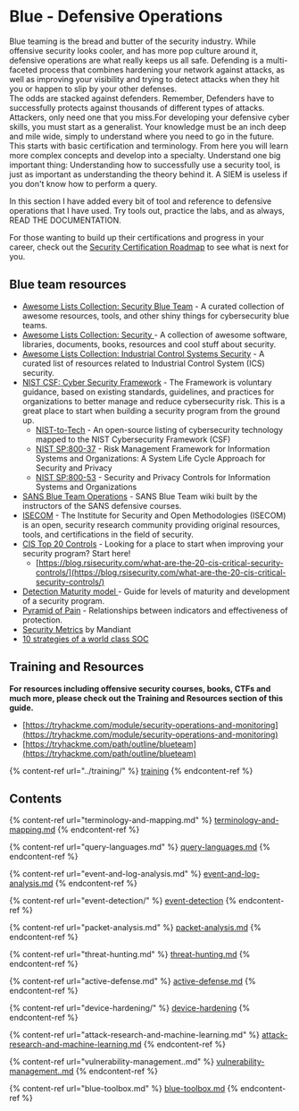 # Blue - Defensive Operations

Blue teaming is the bread and butter of the security industry. While offensive security looks cooler, and has more pop culture around it, defensive operations are what really keeps us all safe. Defending is a multi-faceted process that combines hardening your network against attacks, as well as improving your visibility and trying to detect attacks when they hit you or happen to slip by your other defenses. \
The odds are stacked against defenders. Remember, Defenders have to successfully protects against thousands of different types of attacks. Attackers, only need one that you miss.For developing your defensive cyber skills, you must start as a generalist. Your knowledge must be an inch deep and mile wide, simply to understand where you need to go in the future. This starts with basic certification and terminology. From here you will learn more complex concepts and develop into a specialty. Understand one big important thing: Understanding how to successfully use a security tool, is just as important as understanding the theory behind it. A SIEM is useless if you don't know how to perform a query.

In this section I have added every bit of tool and reference to defensive operations that I have used. Try tools out, practice the labs, and as always, READ THE DOCUMENTATION.

For those wanting to build up their certifications and progress in your career, check out the [Security Certification Roadmap](https://pauljerimy.com/security-certification-roadmap/) to see what is next for you.

## **Blue team resources**&#x20;

* [Awesome Lists Collection: Security Blue Team](https://github.com/fabacab/awesome-cybersecurity-blueteam) - A curated collection of awesome resources, tools, and other shiny things for cybersecurity blue teams.&#x20;
* [Awesome Lists Collection: Security ](https://github.com/sbilly/awesome-security)- A collection of awesome software, libraries, documents, books, resources and cool stuff about security.
* [Awesome Lists Collection: Industrial Control Systems Security](https://github.com/hslatman/awesome-industrial-control-system-security) - A curated list of resources related to Industrial Control System (ICS) security.
* [NIST CSF: Cyber Security Framework](https://www.nist.gov/cyberframework) - The Framework is voluntary guidance, based on existing standards, guidelines, and practices for organizations to better manage and reduce cybersecurity risk. This is a great place to start when building a security program from the ground up.
  * [NIST-to-Tech](https://github.com/mikeprivette/NIST-to-Tech) - An open-source listing of cybersecurity technology mapped to the NIST Cybersecurity Framework (CSF)&#x20;
  * [NIST SP:800-37](https://csrc.nist.gov/publications/detail/sp/800-37/rev-2/final) - Risk Management Framework for Information Systems and Organizations: A System Life Cycle Approach for Security and Privacy
  * [NIST SP:800-53](https://csrc.nist.gov/publications/detail/sp/800-53/rev-5/final) - Security and Privacy Controls for Information Systems and Organizations
* [SANS Blue Team Operations](https://wiki.sans.blue/#!index.md) - SANS Blue Team wiki built by the instructors of the SANS defensive courses.
* [ISECOM](https://www.isecom.org) - The Institute for Security and Open Methodologies (ISECOM) is an open, security research community providing original resources, tools, and certifications in the field of security.
* [CIS Top 20 Controls](https://www.cisecurity.org/controls/cis-controls-list/) - Looking for a place to start when improving your security program? Start here!
  * [https://blog.rsisecurity.com/what-are-the-20-cis-critical-security-controls/](https://blog.rsisecurity.com/what-are-the-20-cis-critical-security-controls/)
* [Detection Maturity model ](https://ryanstillions.blogspot.com/2014/04/the-dml-model\_21.html)- Guide for levels of maturity and development of a security program.
* [Pyramid of Pain](https://detect-respond.blogspot.com/2013/03/the-pyramid-of-pain.html) - Relationships between indicators and effectiveness of protection.
* [Security Metrics](https://www.nist.gov/system/files/documents/2016/09/16/mandiant\_rfi\_response.pdf) by Mandiant
* [10 strategies of a world class SOC](https://www.mitre.org/sites/default/files/publications/pr-13-1028-mitre-10-strategies-cyber-ops-center.pdf)

## **Training and Resources**

**For resources including offensive security courses, books, CTFs and much more, please check out the Training and Resources section of this guide.**

* [https://tryhackme.com/module/security-operations-and-monitoring](https://tryhackme.com/module/security-operations-and-monitoring)
* [https://tryhackme.com/path/outline/blueteam](https://tryhackme.com/path/outline/blueteam)

{% content-ref url="../training/" %}
[training](../training/)
{% endcontent-ref %}

## Contents

{% content-ref url="terminology-and-mapping.md" %}
[terminology-and-mapping.md](terminology-and-mapping.md)
{% endcontent-ref %}

{% content-ref url="query-languages.md" %}
[query-languages.md](query-languages.md)
{% endcontent-ref %}

{% content-ref url="event-and-log-analysis.md" %}
[event-and-log-analysis.md](event-and-log-analysis.md)
{% endcontent-ref %}

{% content-ref url="event-detection/" %}
[event-detection](event-detection/)
{% endcontent-ref %}

{% content-ref url="packet-analysis.md" %}
[packet-analysis.md](packet-analysis.md)
{% endcontent-ref %}

{% content-ref url="threat-hunting.md" %}
[threat-hunting.md](threat-hunting.md)
{% endcontent-ref %}

{% content-ref url="active-defense.md" %}
[active-defense.md](active-defense.md)
{% endcontent-ref %}

{% content-ref url="device-hardening/" %}
[device-hardening](device-hardening/)
{% endcontent-ref %}

{% content-ref url="attack-research-and-machine-learning.md" %}
[attack-research-and-machine-learning.md](attack-research-and-machine-learning.md)
{% endcontent-ref %}

{% content-ref url="vulnerability-management..md" %}
[vulnerability-management..md](vulnerability-management..md)
{% endcontent-ref %}

{% content-ref url="blue-toolbox.md" %}
[blue-toolbox.md](blue-toolbox.md)
{% endcontent-ref %}
